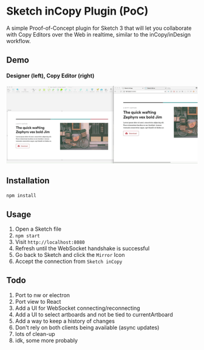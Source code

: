 # Sketch inCopy Plugin (PoC)
A simple Proof-of-Concept plugin for Sketch 3 that will let you collaborate with Copy Editors over the Web in realtime, similar to the inCopy/inDesign workflow.

## Demo
#### Designer (left), Copy Editor (right)
![Image of Sketch inCopy Plugin PoC Demo](media/demo.gif)

## Installation
`npm install`

## Usage
1. Open a Sketch file
2. `npm start`
3. Visit `http://localhost:8080`
4. Refresh until the WebSocket handshake is successful
5. Go back to Sketch and click the `Mirror` Icon
6. Accept the connection from `Sketch inCopy`

## Todo
1. Port to nw or electron
2. Port view to React
3. Add a UI for WebSocket connecting/reconnecting
4. Add a UI to select artboards and not be tied to currentArtboard
5. Add a way to keep a history of changes
6. Don't rely on both clients being available (async updates)
7. lots of clean-up
8. idk, some more probably
